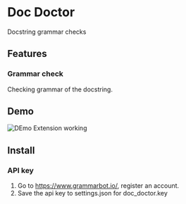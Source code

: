 # Doc Doctor

Docstring grammar checks

## Features

### Grammar check

Checking grammar of the docstring.

## Demo

![DEmo Extension working](https://user-images.githubusercontent.com/53336715/85946123-bd77d400-b95f-11ea-861f-86f8aca66d64.png)


## Install

### API key

1. Go to <https://www.grammarbot.io/>, register an account.
1. Save the api key to settings.json for doc_doctor.key
